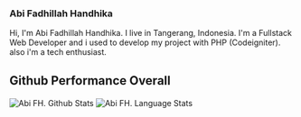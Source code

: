 ### Abi Fadhillah Handhika

Hi, I'm Abi Fadhillah Handhika. I live in Tangerang, Indonesia. I'm a Fullstack Web Developer and i used to develop my project with PHP (Codeigniter). also i'm a tech enthusiast.

## Github Performance Overall

<img align="center" alt="Abi FH. Github Stats" src="https://github-readme-stats.vercel.app/api?username=abifadhillah&show_icons=true" /> <img align="center" alt="Abi FH. Language Stats" src="https://github-readme-stats.vercel.app/api/top-langs/?username=abifadhillah&layout=compact" />

